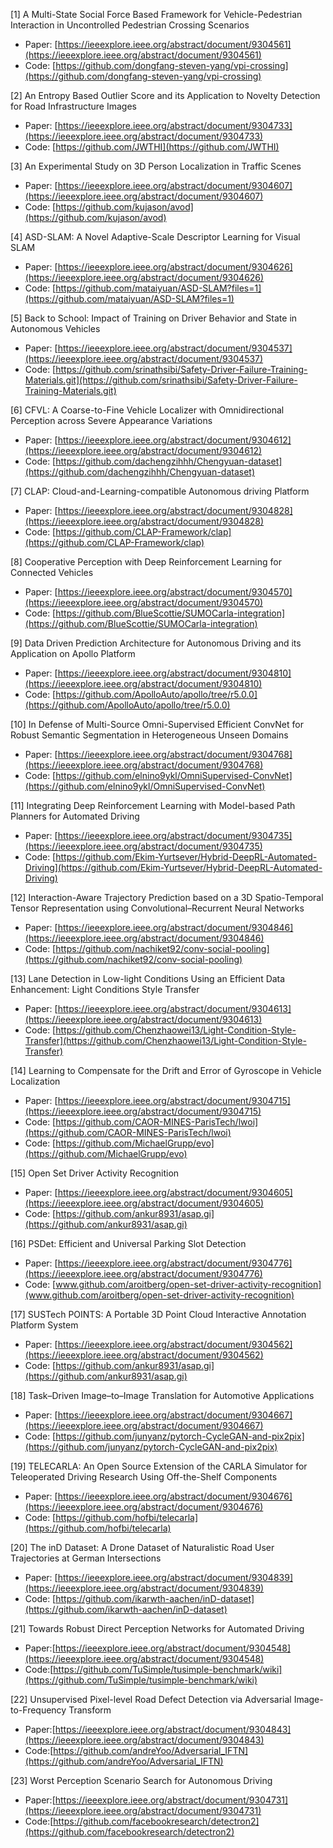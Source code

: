 [1] A Multi-State Social Force Based Framework for Vehicle-Pedestrian Interaction in Uncontrolled Pedestrian Crossing Scenarios
* Paper: [https://ieeexplore.ieee.org/abstract/document/9304561](https://ieeexplore.ieee.org/abstract/document/9304561)
* Code: [https://github.com/dongfang-steven-yang/vpi-crossing](https://github.com/dongfang-steven-yang/vpi-crossing)

[2] An Entropy Based Outlier Score and its Application to Novelty Detection for Road Infrastructure Images
* Paper: [https://ieeexplore.ieee.org/abstract/document/9304733](https://ieeexplore.ieee.org/abstract/document/9304733)
* Code: [https://github.com/JWTHI](https://github.com/JWTHI)

[3] An Experimental Study on 3D Person Localization in Traffic Scenes
* Paper: [https://ieeexplore.ieee.org/abstract/document/9304607](https://ieeexplore.ieee.org/abstract/document/9304607)
* Code: [https://github.com/kujason/avod](https://github.com/kujason/avod)

[4] ASD-SLAM: A Novel Adaptive-Scale Descriptor Learning for Visual SLAM
* Paper: [https://ieeexplore.ieee.org/abstract/document/9304626](https://ieeexplore.ieee.org/abstract/document/9304626)
* Code: [https://github.com/mataiyuan/ASD-SLAM?files=1](https://github.com/mataiyuan/ASD-SLAM?files=1)

[5] Back to School: Impact of Training on Driver Behavior and State in Autonomous Vehicles
* Paper: [https://ieeexplore.ieee.org/abstract/document/9304537](https://ieeexplore.ieee.org/abstract/document/9304537)
* Code: [https://github.com/srinathsibi/Safety-Driver-Failure-Training-Materials.git](https://github.com/srinathsibi/Safety-Driver-Failure-Training-Materials.git)

[6] CFVL: A Coarse-to-Fine Vehicle Localizer with Omnidirectional Perception across Severe Appearance Variations
* Paper: [https://ieeexplore.ieee.org/abstract/document/9304612](https://ieeexplore.ieee.org/abstract/document/9304612)
* Code: [https://github.com/dachengzihhh/Chengyuan-dataset](https://github.com/dachengzihhh/Chengyuan-dataset)

[7] CLAP: Cloud-and-Learning-compatible Autonomous driving Platform
* Paper: [https://ieeexplore.ieee.org/abstract/document/9304828](https://ieeexplore.ieee.org/abstract/document/9304828)
* Code: [https://github.com/CLAP-Framework/clap](https://github.com/CLAP-Framework/clap)

[8] Cooperative Perception with Deep Reinforcement Learning for Connected Vehicles
* Paper: [https://ieeexplore.ieee.org/abstract/document/9304570](https://ieeexplore.ieee.org/abstract/document/9304570)
* Code: [https://github.com/BlueScottie/SUMOCarla-integration](https://github.com/BlueScottie/SUMOCarla-integration)

[9] Data Driven Prediction Architecture for Autonomous Driving and its Application on Apollo Platform
* Paper: [https://ieeexplore.ieee.org/abstract/document/9304810](https://ieeexplore.ieee.org/abstract/document/9304810)
* Code: [https://github.com/ApolloAuto/apollo/tree/r5.0.0](https://github.com/ApolloAuto/apollo/tree/r5.0.0)

[10] In Defense of Multi-Source Omni-Supervised Efficient ConvNet for Robust Semantic Segmentation in Heterogeneous Unseen Domains
* Paper: [https://ieeexplore.ieee.org/abstract/document/9304768](https://ieeexplore.ieee.org/abstract/document/9304768)
* Code: [https://github.com/elnino9ykl/OmniSupervised-ConvNet](https://github.com/elnino9ykl/OmniSupervised-ConvNet)

[11] Integrating Deep Reinforcement Learning with Model-based Path Planners for Automated Driving
* Paper: [https://ieeexplore.ieee.org/abstract/document/9304735](https://ieeexplore.ieee.org/abstract/document/9304735)
* Code: [https://github.com/Ekim-Yurtsever/Hybrid-DeepRL-Automated-Driving](https://github.com/Ekim-Yurtsever/Hybrid-DeepRL-Automated-Driving)

[12] Interaction-Aware Trajectory Prediction based on a 3D Spatio-Temporal Tensor Representation using Convolutional–Recurrent Neural Networks
* Paper: [https://ieeexplore.ieee.org/abstract/document/9304846](https://ieeexplore.ieee.org/abstract/document/9304846)
* Code: [https://github.com/nachiket92/conv-social-pooling](https://github.com/nachiket92/conv-social-pooling)

[13] Lane Detection in Low-light Conditions Using an Efficient Data Enhancement: Light Conditions Style Transfer
* Paper: [https://ieeexplore.ieee.org/abstract/document/9304613](https://ieeexplore.ieee.org/abstract/document/9304613)
* Code: [https://github.com/Chenzhaowei13/Light-Condition-Style-Transfer](https://github.com/Chenzhaowei13/Light-Condition-Style-Transfer)

[14] Learning to Compensate for the Drift and Error of Gyroscope in Vehicle Localization
* Paper: [https://ieeexplore.ieee.org/abstract/document/9304715](https://ieeexplore.ieee.org/abstract/document/9304715)
* Code: [https://github.com/CAOR-MINES-ParisTech/lwoi](https://github.com/CAOR-MINES-ParisTech/lwoi)
* Code: [https://github.com/MichaelGrupp/evo](https://github.com/MichaelGrupp/evo)

[15] Open Set Driver Activity Recognition
* Paper: [https://ieeexplore.ieee.org/abstract/document/9304605](https://ieeexplore.ieee.org/abstract/document/9304605)
* Code: [https://github.com/ankur8931/asap.gi](https://github.com/ankur8931/asap.gi)

[16] PSDet: Efficient and Universal Parking Slot Detection
* Paper: [https://ieeexplore.ieee.org/abstract/document/9304776](https://ieeexplore.ieee.org/abstract/document/9304776)
* Code: [www.github.com/aroitberg/open-set-driver-activity-recognition](www.github.com/aroitberg/open-set-driver-activity-recognition)

[17] SUSTech POINTS: A Portable 3D Point Cloud Interactive Annotation Platform System
* Paper: [https://ieeexplore.ieee.org/abstract/document/9304562](https://ieeexplore.ieee.org/abstract/document/9304562)
* Code: [https://github.com/ankur8931/asap.gi](https://github.com/ankur8931/asap.gi)

[18] Task–Driven Image–to–Image Translation for Automotive Applications
* Paper: [https://ieeexplore.ieee.org/abstract/document/9304667](https://ieeexplore.ieee.org/abstract/document/9304667)
* Code: [https://github.com/junyanz/pytorch-CycleGAN-and-pix2pix](https://github.com/junyanz/pytorch-CycleGAN-and-pix2pix)

[19] TELECARLA: An Open Source Extension of the CARLA Simulator for Teleoperated Driving Research Using Off-the-Shelf Components
* Paper: [https://ieeexplore.ieee.org/abstract/document/9304676](https://ieeexplore.ieee.org/abstract/document/9304676)
* Code: [https://github.com/hofbi/telecarla](https://github.com/hofbi/telecarla)

[20] The inD Dataset: A Drone Dataset of Naturalistic Road User Trajectories at German Intersections
* Paper: [https://ieeexplore.ieee.org/abstract/document/9304839](https://ieeexplore.ieee.org/abstract/document/9304839)
* Code: [https://github.com/ikarwth-aachen/inD-dataset](https://github.com/ikarwth-aachen/inD-dataset)

[21] Towards Robust Direct Perception Networks for Automated Driving
* Paper:[https://ieeexplore.ieee.org/abstract/document/9304548](https://ieeexplore.ieee.org/abstract/document/9304548)
* Code:[https://github.com/TuSimple/tusimple-benchmark/wiki](https://github.com/TuSimple/tusimple-benchmark/wiki)

[22] Unsupervised Pixel-level Road Defect Detection via Adversarial Image-to-Frequency Transform
* Paper:[https://ieeexplore.ieee.org/abstract/document/9304843](https://ieeexplore.ieee.org/abstract/document/9304843)
* Code:[https://github.com/andreYoo/Adversarial_IFTN](https://github.com/andreYoo/Adversarial_IFTN)

[23] Worst Perception Scenario Search for Autonomous Driving
* Paper:[https://ieeexplore.ieee.org/abstract/document/9304731](https://ieeexplore.ieee.org/abstract/document/9304731)
* Code:[https://github.com/facebookresearch/detectron2](https://github.com/facebookresearch/detectron2)
